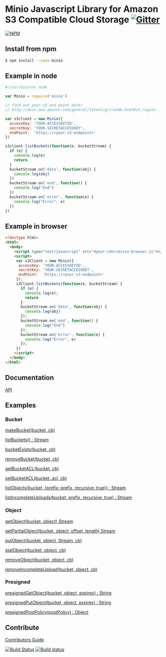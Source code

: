 # Minio Javascript Library for Amazon S3 Compatible Cloud Storage [![Gitter](https://badges.gitter.im/Join%20Chat.svg)](https://gitter.im/minio/minio?utm_source=badge&utm_medium=badge&utm_campaign=pr-badge&utm_content=badge)

[![NPM](https://nodei.co/npm/minio.png)](https://nodei.co/npm/minio/)

## Install from npm

```sh
$ npm install --save minio
```

## Example in node

```js
#!/usr/bin/env node

var Minio = require('minio')

// find out your s3 end point here:
// http://docs.aws.amazon.com/general/latest/gr/rande.html#s3_region

var s3client = new Minio({
  accessKey: 'YOUR-ACCESSKEYID',
  secretKey: 'YOUR-SECRETACCESSKEY',
  endPoint:  'https://<your-s3-endpoint>'
})

s3client.listBuckets(function(e, bucketStream) {
  if (e) {
    console.log(e)
    return
  }
  bucketStream.on('data', function(obj) {
    console.log(obj)
  })
  bucketStream.on('end', function() {
    console.log("End")
  })
  bucketStream.on('error', function(e) {
    console.log("Error", e)
  })
})

```

## Example in browser

```html
<!doctype html>
<html>
  <body>
    <script type="text/javascript" src="<your-cdn>/minio-browser.js"></script>
    <script>
     var s3Client = new Minio({
      accessKey: 'YOUR-ACCESSKEYID',
      secretKey: 'YOUR-SECRETACCESSKEY',
      endPoint:  'https://<your-s3-endpoint>'
     });
     s3Client.listBuckets(function(e, bucketStream) {
       if (e) {
         console.log(e);
         return
       }
       bucketStream.on('data', function(obj) {
         console.log(obj)
       });
       bucketStream.on('end', function() {
         console.log("End")
       });
       bucketStream.on('error', function(e) {
         console.log("Error", e)
       });
     })
    </script>
  </body>
</html>
```

## Documentation

[API](API.md)

## Examples

### Bucket

[makeBucket(bucket, cb)](examples/make-bucket.js)

[listBuckets() : Stream](examples/list-buckets.js)

[bucketExists(bucket, cb)](examples/bucket-exists.js)

[removeBucket(bucket, cb)](examples/remove-bucket.js)

[getBucketACL(bucket, cb)](examples/get-bucket-acl.js)

[setBucketACL(bucket, acl, cb)](examples/set-bucket-acl.js)

[listObjects(bucket, {prefix: prefix, recursive: true}) : Stream](examples/list-objects.js)

[listIncompleteUploads(bucket, prefix, recursive: true) : Stream](examples/list-incomplete-uploads.js)

### Object

[getObject(bucket, object) Stream](examples/get-object.js)

[getPartialObject(bucket, object, offset, length) Stream](examples/get-partialobject.js)

[putObject(bucket, object, Stream, cb)](examples/put-object.js)

[statObject(bucket, object, cb)](examples/stat-object.js)

[removeObject(bucket, object, cb)](examples/remove-object.js)

[removeIncompleteUpload(bucket, object, cb)](examples/remove-incomplete-upload.js)

### Presigned

[presignedGetObject(bucket, object, expires) : String](examples/presigned-getobject.js)

[presignedPutObject(bucket, object, expires) : String](examples/presigned-putobject.js)

[presignedPostPolicy(postPolicy) : Object](examples/presigned-postpolicy.js)

## Contribute

[Contributors Guide](./CONTRIBUTING.md)

[![Build Status](https://travis-ci.org/minio/minio-js.svg)](https://travis-ci.org/minio/minio-js)
[![Build status](https://ci.appveyor.com/api/projects/status/402thana800k00fv?svg=true)](https://ci.appveyor.com/project/harshavardhana/minio-js)
